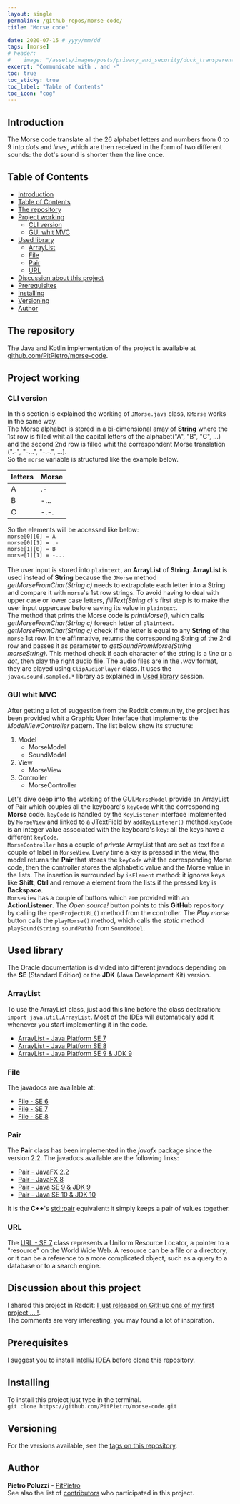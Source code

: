 ```yaml
---
layout: single
permalink: /github-repos/morse-code/
title: "Morse code"

date: 2020-07-15 # yyyy/mm/dd
tags: [morse]
# header:
#    image: "/assets/images/posts/privacy_and_security/duck_transparent.gif"
excerpt: "Communicate with . and -"
toc: true
toc_sticky: true
toc_label: "Table of Contents"
toc_icon: "cog"
---
```



## Introduction
The Morse code translate all the 26 alphabet letters and numbers from 0 to 9 into _dots_ and _lines_, which are then received in the form of two different sounds: the dot's sound is shorter then the line once.

## Table of Contents
- [Introduction](#introduction)
- [Table of Contents](#table-of-contents)
- [The repository](#the-repository)
- [Project working](#project-working)
  - [CLI version](#cli-version)
  - [GUI whit MVC](#gui-whit-mvc)
- [Used library](#used-library)
  - [ArrayList](#arraylist)
  - [File](#file)
  - [Pair](#pair)
  - [URL](#url)
- [Discussion about this project](#discussion-about-this-project)
- [Prerequisites](#prerequisites)
- [Installing](#installing)
- [Versioning](#versioning)
- [Author](#author)

## The repository
The Java and Kotlin implementation of the project is available at [github.com/PitPietro/morse-code](https://github.com/PitPietro/morse-code).

## Project working

### CLI version
In this section is explained the working of `JMorse.java` class, `KMorse`
works in the same way.<br>The Morse alphabet is stored in a bi-dimensional array of **String**
where the 1st row is filled whit all the capital letters of the alphabet("A", "B", "C", ...) and
the second 2nd row is filled whit the correspondent Morse translation (".-", "-...", "-.-.", ...).
<br>So the `morse` variable is structured like the example below.

letters | Morse 
---- | ----
A | .-
B | -...
C | -.-.

So the elements will be accessed like below:<br>
`morse[0][0] = A`<br>`morse[0][1] = .-`<br>`morse[1][0] = B`<br>
`morse[1][1] = -...`<br><br>The user input is stored into `plaintext`, an **ArrayList** of
**String**. **ArrayList** is used instead of **String** because the `JMorse` method *getMorseFromChar(String c)*
needs to extrapolate each letter into a String and compare it with `morse`'s 1st row strings. To avoid having
to deal with upper case or lower case letters, *fillText(String c)*'s  first step is to make the user input uppercase before
saving its value in `plaintext`.<br>The method that prints the Morse code is *printMorse()*, which calls
*getMorseFromChar(String c)* foreach letter of `plaintext`. *getMorseFromChar(String c)* check if the letter
is equal to any **String** of the `morse` 1st row. In the affirmative, returns the corresponding String of the
2nd row and passes it as parameter to *getSoundFromMorse(String morseString)*. This method check if each character of the
string is a *line* or a *dot*, then play the right audio file. The audio files are in the *.wav* format, they are played
using `ClipAudioPlayer` class. It uses the `javax.sound.sampled.*` library as explained in
[Used library](#used-library) session.

### GUI whit MVC
After getting a lot of suggestion from the Reddit community, the project has been provided whit a Graphic User Interface
that implements the _ModelViewController_ pattern. The list below show its structure:<br>
1. Model
   - MorseModel
   - SoundModel
2. View
   - MorseView
3. Controller
   - MorseController
   
Let's dive deep into the working of the GUI.`MorseModel` provide an ArrayList of Pair which couples all
the keyboard's `keyCode` whit the corresponding **Morse** code. `keyCode` is handled by the
`KeyListener` interface implemented by `MorseView` and linked to a JTextField by
`addKeyListener()` method.`keyCode` is an integer value associated with the
keyboard's key: all the keys have a different `keyCode`.<br>`MorseController` has a couple of
_private_ ArrayList that are set as text for a couple of label in `MorseView`. Every time a key is
pressed in the view, the model returns the **Pair** that stores the `keyCode` whit the corresponding Morse code,
then the controller stores the alphabetic value and the Morse value in the lists. The insertion is surrounded by
`isElement` method: it ignores keys like **Shift**, **Ctrl** and remove a element from the lists if the
pressed key is **Backspace**.<br>`MorseView` has a couple of buttons which are provided with an **ActionListener**.
The *Open source!* button points to this **GitHub** repository by calling the `openProjectURL()` method from
the controller. The *Play morse* button calls the `playMorse()` method, which calls the *static* method
`playSound(String soundPath)` from `SoundModel`.


## Used library
The Oracle documentation is divided into different javadocs depending on the **SE** (Standard Edition) or the **JDK** (Java Development Kit) version.

### ArrayList
To use the ArrayList class, just add this line before the class declaration: `import java.util.ArrayList`. Most of the IDEs will automatically add it whenever you start implementing it in the code.
- [ArrayList - Java Platform SE 7](https://docs.oracle.com/javase/7/docs/api/java/util/ArrayList.html)
- [ArrayList - Java Platform SE 8](https://docs.oracle.com/javase/8/docs/api/java/util/ArrayList.html)
- [ArrayList - Java Platform SE 9 & JDK 9](https://docs.oracle.com/javase/9/docs/api/java/util/ArrayList.html)

### File
The javadocs are available at:
- [File - SE 6](https://docs.oracle.com/javase/6/docs/api/java/io/File.html)
- [File - SE 7](https://docs.oracle.com/javase/7/docs/api/java/nio/file/Files.html)
- [File - SE 8](https://docs.oracle.com/javase/8/docs/api/?java/io/File.html)

### Pair
The **Pair** class has been implemented in the *javafx* package since the version 2.2. The javadocs available are the following links:
- [Pair - JavaFX 2.2](https://docs.oracle.com/javafx/2/api/javafx/util/Pair.html)
- [Pair - JavaFX 8](https://docs.oracle.com/javase/8/javafx/api/javafx/util/Pair.html)
- [Pair - Java SE 9 & JDK 9](https://docs.oracle.com/javase/9/docs/api/javafx/util/Pair.html)
- [Pair - Java SE 10 & JDK 10](https://docs.oracle.com/javase/10/docs/api/javafx/util/Pair.html)

It is the **C++**'s [std::pair](https://docs.microsoft.com/en-us/dotnet/api/system.web.ui.pair?view=netframework-4.8)
equivalent: it simply keeps a pair of values together. 

### URL
The [URL - SE 7](https://docs.oracle.com/javase/7/docs/api/java/net/URL.html) class represents a Uniform Resource Locator,
a pointer to a "resource" on the World Wide Web. A resource can be a file or a directory, or it can be a reference to a
more complicated object, such as a query to a database or to a search engine.

## Discussion about this project
I shared this project in Reddit: [I just released on GitHub one of my first project ... !](https://www.reddit.com/r/java/comments/f55gj2/i_just_released_on_github_one_of_my_first_project/).
<br> The comments are very interesting, you may found a lot of inspiration.

## Prerequisites
I suggest you to install [IntelliJ IDEA](https://www.jetbrains.com/idea/download/) before clone this repository.

## Installing
To install this project just type in the terminal.<br>
`git clone https://github.com/PitPietro/morse-code.git`

## Versioning
For the versions available, see the [tags on this repository](https://github.com/PitPietro/morse-code/tags). 

## Author
**Pietro Poluzzi** - [PitPietro](https://github.com/PitPietro)
<br>See also the list of [contributors](https://github.com/PitPietro/morse-code/contributors) who participated in this project.

